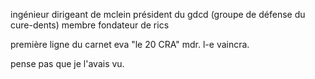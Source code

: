 ingénieur
dirigeant de mclein
président du gdcd
(groupe de défense du cure-dents)
membre fondateur de rics

première ligne du carnet eva
"le 20 CRA"
mdr. l-e vaincra.

pense pas que je l'avais vu.
